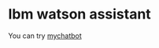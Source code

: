 # Ibm watson assistant
 You can try [mychatbot](https://mada-almasudi.github.io/IBM-WATSON-ASSISTANT//)

